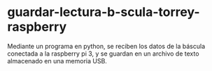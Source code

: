 # guardar-lectura-b-scula-torrey-raspberry
Mediante un programa en python, se reciben los datos de la báscula conectada a la raspberry pi 3, y se guardan en un archivo de texto almacenado en una memoria USB.
